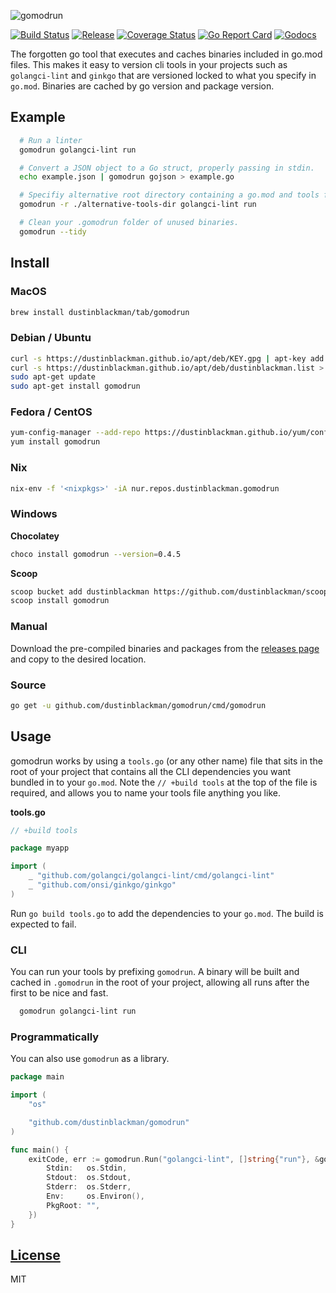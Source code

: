 ![gomodrun](assets/banner.jpg)

[![Build Status](https://img.shields.io/github/workflow/status/dustinblackman/gomodrun/Test?branch=master)](https://github.com/dustinblackman/gomodrun/actions)
[![Release](https://img.shields.io/github/v/release/dustinblackman/gomodrun)](https://github.com/dustinblackman/gomodrun/releases)
[![Coverage Status](https://coveralls.io/repos/github/dustinblackman/gomodrun/badge.svg?branch=master)](https://coveralls.io/github/dustinblackman/gomodrun?branch=master)
[![Go Report Card](http://goreportcard.com/badge/dustinblackman/gomodrun)](http://goreportcard.com/report/dustinblackman/gomodrun)
[![Godocs](https://godoc.org/github.com/dustinblackman/gomodrun?status.svg)](https://pkg.go.dev/github.com/dustinblackman/gomodrun?tab=doc)

The forgotten go tool that executes and caches binaries included in go.mod files. This makes it easy to version cli tools in your projects such as `golangci-lint` and `ginkgo` that are versioned locked to what you specify in `go.mod`. Binaries are cached by go version and package version.

## Example

```sh
  # Run a linter
  gomodrun golangci-lint run

  # Convert a JSON object to a Go struct, properly passing in stdin.
  echo example.json | gomodrun gojson > example.go

  # Specifiy alternative root directory containing a go.mod and tools file.
  gomodrun -r ./alternative-tools-dir golangci-lint run

  # Clean your .gomodrun folder of unused binaries.
  gomodrun --tidy
```

## Install

### MacOS

```sh
brew install dustinblackman/tab/gomodrun
```

### Debian / Ubuntu

```sh
curl -s https://dustinblackman.github.io/apt/deb/KEY.gpg | apt-key add -
curl -s https://dustinblackman.github.io/apt/deb/dustinblackman.list > /etc/apt/sources.list.d/dustinblackman.list
sudo apt-get update
sudo apt-get install gomodrun
```

### Fedora / CentOS

```sh
yum-config-manager --add-repo https://dustinblackman.github.io/yum/config.repo
yum install gomodrun
```

### Nix

```sh
nix-env -f '<nixpkgs>' -iA nur.repos.dustinblackman.gomodrun
```

### Windows

__Chocolatey__

<!-- choco-install start -->
```sh
choco install gomodrun --version=0.4.5
```
<!-- choco-install end -->

__Scoop__

```sh
scoop bucket add dustinblackman https://github.com/dustinblackman/scoop-bucket.git
scoop install gomodrun
```

### Manual

Download the pre-compiled binaries and packages from the [releases page](https://github.com/dustinblackman/gomodrun/releases) and
copy to the desired location.

### Source

```sh
go get -u github.com/dustinblackman/gomodrun/cmd/gomodrun
```

## Usage

gomodrun works by using a `tools.go` (or any other name) file that sits in the root of your project that contains all the CLI dependencies you want bundled in to your `go.mod`. Note the `// +build tools` at the top of the file is required, and allows you to name your tools file anything you like.

__tools.go__

```go
// +build tools

package myapp

import (
	_ "github.com/golangci/golangci-lint/cmd/golangci-lint"
	_ "github.com/onsi/ginkgo/ginkgo"
)
```

Run `go build tools.go` to add the dependencies to your `go.mod`. The build is expected to fail.

### CLI

You can run your tools by prefixing `gomodrun`. A binary will be built and cached in `.gomodrun` in the root of your project, allowing all runs after the first to be nice and fast.

```sh
  gomodrun golangci-lint run
```

### Programmatically

You can also use `gomodrun` as a library.

```go
package main

import (
	"os"

	"github.com/dustinblackman/gomodrun"
)

func main() {
	exitCode, err := gomodrun.Run("golangci-lint", []string{"run"}, &gomodrun.Options{
		Stdin:   os.Stdin,
		Stdout:  os.Stdout,
		Stderr:  os.Stderr,
		Env:     os.Environ(),
		PkgRoot: "",
	})
}
```


## [License](./LICENSE)

MIT
